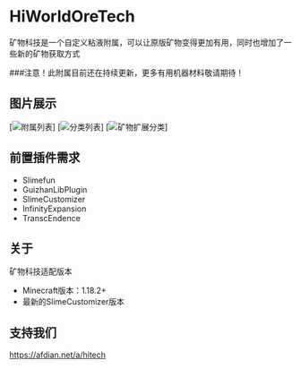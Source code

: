 # HiWorldOreTech
矿物科技是一个自定义粘液附属，可以让原版矿物变得更加有用，同时也增加了一些新的矿物获取方式

###注意！此附属目前还在持续更新，更多有用机器材料敬请期待！
## 图片展示
[![附属列表](https://s11.ax1x.com/2023/12/16/pi476IJ.png)]
[![分类列表](https://s11.ax1x.com/2023/12/16/pi472GR.png)]
[![矿物扩展分类](https://s11.ax1x.com/2023/12/16/pi474sK.png)]

## 前置插件需求
- Slimefun
- GuizhanLibPlugin
- SlimeCustomizer
- InfinityExpansion
- TranscEndence 
## 关于
矿物科技适配版本
- Minecraft版本：1.18.2+
- 最新的SlimeCustomizer版本
## 支持我们
https://afdian.net/a/hitech
